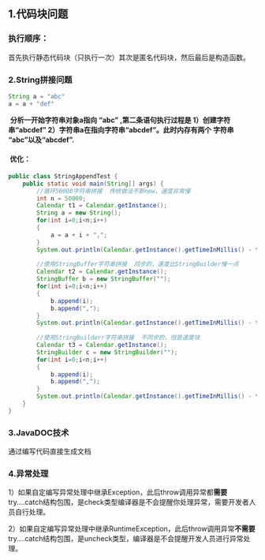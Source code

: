 ## 1.代码块问题

### **执行顺序**：

首先执行静态代码块（只执行一次）其次是匿名代码块，然后最后是构造函数。

### 2.String拼接问题

```java
String a = "abc"
a = a + "def"
```

​	**分析一开始字符串对象a指向 “abc” ,第二条语句执行过程是 1）创建字符串“abcdef”   2）字符串a在指向字符串“abcdef”。此时内存有两个 字符串 “abc”以及“abcdef”.**

#### ​     优化：

```java
public class StringAppendTest {
	public static void main(String[] args) {
        //循环50000字符串拼接  传统做法不断new，速度非常慢
		int n = 50000;
		Calendar t1 = Calendar.getInstance();
		String a = new String();
		for(int i=0;i<n;i++)
		{
			a = a + i + ",";
		}
		System.out.println(Calendar.getInstance().getTimeInMillis() - t1.getTimeInMillis());
		
        //使用StringBuffer字符串拼接  同步的，速度比StringBuilder慢一点
		Calendar t2 = Calendar.getInstance();
		StringBuffer b = new StringBuffer("");
		for(int i=0;i<n;i++)
		{
			b.append(i);
			b.append(",");
		}
		System.out.println(Calendar.getInstance().getTimeInMillis() - t2.getTimeInMillis());
		
        //使用StringBuilderr字符串拼接  不同步的，但是速度块
		Calendar t3 = Calendar.getInstance();
		StringBuilder c = new StringBuilder("");
		for(int i=0;i<n;i++)
		{
			b.append(i);
			b.append(",");
		}
		System.out.println(Calendar.getInstance().getTimeInMillis() - t3.getTimeInMillis());		
	}
}
```

### 3.JavaDOC技术

通过编写代码直接生成文档

### 4.异常处理

1）如果自定编写异常处理中继承Exception，此后throw调用异常都**需要**try....catch结构包围，是check类型编译器是不会提醒你处理异常，需要开发者人员自行处理。

2）如果自定编写异常处理中继承RuntimeException，此后throw调用异常**不需要**try....catch结构包围，是uncheck类型，编译器是不会提醒开发人员进行异常处理。